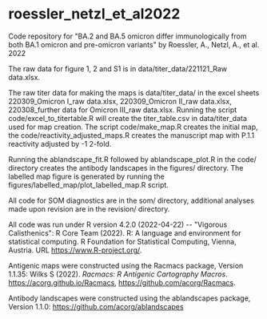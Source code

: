 # roessler_netzl_et_al2022
Code repository for "BA.2 and BA.5 omicron differ immunologically from both BA.1 omicron and pre-omicron variants" by Roessler, A., Netzl, A., et al. 2022

The raw data for figure 1, 2 and S1 is in data/titer_data/221121_Raw data.xlsx.

The raw titer data for making the maps is data/titer_data/ in the excel sheets 220309_Omicron I_raw data.xlsx, 220309_Omicron II_raw data.xlsx, 220308_further data for Omicron III_raw data.xlsx. Running the script code/excel_to_titertable.R will create the titer_table.csv in data/titer_data used for map creation. The script code/make_map.R creates the initial map, the code/reactivity_adjusted_maps.R creates the manuscript map with P.1.1 reactivity adjusted by -1 2-fold.

Running the ablandscape_fit.R followed by ablandscape_plot.R in the code/ directory creates the antibody landscapes in the figures/ directory. The labelled map figure is generated by running the figures/labelled_map/plot_labelled_map.R script.

All code for SOM diagnostics are in the som/ directory, additional analyses made upon revision are in the revision/ directory.


All code was run under R version 4.2.0 (2022-04-22) -- "Vigorous Calisthenics":
R Core Team (2022). R: A language and environment for statistical computing. R Foundation for Statistical Computing,
  Vienna, Austria. URL https://www.R-project.org/.
  
  
Antigenic maps were constructed using the Racmacs package, Version 1.1.35:
Wilks S (2022). _Racmacs: R Antigenic Cartography Macros_. https://acorg.github.io/Racmacs,
  https://github.com/acorg/Racmacs.
  
  
Antibody landscapes were constructed using the ablandscapes package, Version 1.1.0: https://github.com/acorg/ablandscapes





